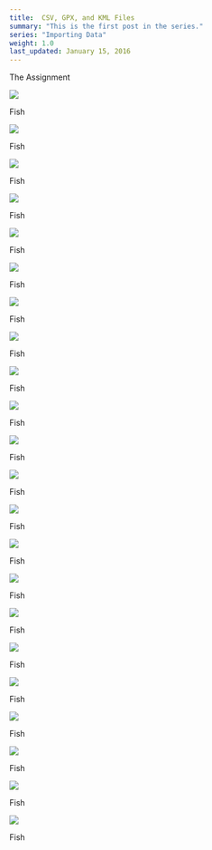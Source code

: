 ```yaml
---
title:  CSV, GPX, and KML Files
summary: "This is the first post in the series."
series: "Importing Data"
weight: 1.0
last_updated: January 15, 2016
---
```


The Assignment

![](07_datain/07_assignment.png)

Fish

![](07_datain/Slide01.png)

Fish

![](07_datain/Slide02.png)

Fish

![](07_datain/Slide03.png)

Fish

![](07_datain/Slide04.png)

Fish

![](07_datain/Slide05.png)

Fish

![](07_datain/Slide06.png)

Fish

![](07_datain/Slide07.png)

Fish

![](07_datain/Slide08.png)

Fish

![](07_datain/Slide09.png)

Fish

![](07_datain/Slide10.png)

Fish

![](07_datain/Slide11.png)

Fish

![](07_datain/Slide12.png)

Fish

![](07_datain/Slide13.png)

Fish

![](07_datain/Slide14.png)

Fish

![](07_datain/Slide15.png)

Fish

![](07_datain/Slide16.png)

Fish

![](07_datain/Slide17.png)

Fish

![](07_datain/Slide18.png)

Fish

![](07_datain/Slide19.png)

Fish

![](07_datain/Slide20.png)

Fish

![](07_datain/Slide21.png)

Fish